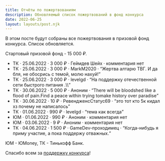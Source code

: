 ```yaml
---
title: Отчёты по пожертвованиям
description: Обновляемый список пожертвований в фонд конкурса
date: 2022-06-25
layout: layouts/post.njk
---
```


В этом посте будут собраны все пожертвования в призовой фонд конкурса. Список обновляется.

Стартовый призовой фонд - 15 000 ₽.

- ТК · 25.06.2022 · 3 000 ₽ · Геймдев Шейх · комментария нет
- ТК · 25.06.2022 · 3 000 ₽ · MarkM2020 · <q>Жертва алтарю ТВГ. И да бля, не обосрись с темой, молю нахуй!</q>
- ТК · 25.06.2022 · 3 000 ₽ · levelgd · <q>На поддержку отечественной сети быстрого питания .&bsol;&bsol;</q>
- ТК · 30.06.2022 · 5 000 ₽ · Аноним · <q>There will be bloodshed like a flood of pain.Find a peace within trying tomake history over paradise</q>
- ТК · 30.06.2022 · 10 ₽ · РевендженсСтатус69 · <q>это тот кто 5к кидал хз почему не написалось</q>
- ТК · 01.06.2022 · 990 ₽ · levelgd · <q>тема как всегда</q>
- ЮМ · 01.06.2022 · 990 ₽ · Аноним · комментария нет
- ЮМ · 03.06.2022 · 9 ₽ · Аноним · комментария нет
- ТК · 04.06.2022 · 1 500 ₽ · GameDev-проходимец · <q>Когда-нибудь я приму участие, а пока поддержу отважных.</q>

ЮМ - ЮMoney, ТК - Тинькофф Банк.

Спасибо всем за [поддержку конкурса](/pages/rules/#podderzhat-konkurs)!

